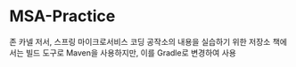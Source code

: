 # MSA-Practice

존 카넬 저서, 스프링 마이크로서비스 코딩 공작소의 내용을 실습하기 위한 저장소
책에서는 빌드 도구로 Maven을 사용하지만, 이를 Gradle로 변경하여 사용
